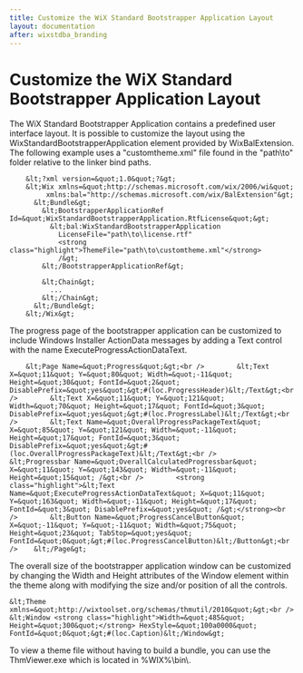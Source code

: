 ```yaml
---
title: Customize the WiX Standard Bootstrapper Application Layout
layout: documentation
after: wixstdba_branding
---
```

# Customize the WiX Standard Bootstrapper Application Layout

The WiX Standard Bootstrapper Application contains a predefined user interface layout. It is possible to customize the layout using the WixStandardBootstrapperApplication element provided by WixBalExtension. The following example uses a &quot;customtheme.xml&quot; file found in the &quot;path\\to&quot; folder relative to the linker bind paths.

```
    &lt;?xml version=&quot;1.0&quot;?&gt;
    &lt;Wix xmlns=&quot;http://schemas.microsoft.com/wix/2006/wi&quot;
         xmlns:bal="http://schemas.microsoft.com/wix/BalExtension"&gt;
      &lt;Bundle&gt;
        &lt;BootstrapperApplicationRef Id=&quot;WixStandardBootstrapperApplication.RtfLicense&quot;&gt;
          &lt;bal:WixStandardBootstrapperApplication
            LicenseFile="path\to\license.rtf"
            <strong class="highlight">ThemeFile="path\to\customtheme.xml"</strong>
            /&gt;
        &lt;/BootstrapperApplicationRef&gt;

        &lt;Chain&gt;
          ...
        &lt;/Chain&gt;
      &lt;/Bundle&gt;
    &lt;/Wix&gt;
```

The progress page of the bootstrapper application can be customized to include Windows Installer ActionData messages by adding a Text control with the name ExecuteProgressActionDataText.

```
    &lt;Page Name=&quot;Progress&quot;&gt;<br />        &lt;Text X=&quot;11&quot; Y=&quot;80&quot; Width=&quot;-11&quot; Height=&quot;30&quot; FontId=&quot;2&quot; DisablePrefix=&quot;yes&quot;&gt;#(loc.ProgressHeader)&lt;/Text&gt;<br />        &lt;Text X=&quot;11&quot; Y=&quot;121&quot; Width=&quot;70&quot; Height=&quot;17&quot; FontId=&quot;3&quot; DisablePrefix=&quot;yes&quot;&gt;#(loc.ProgressLabel)&lt;/Text&gt;<br />        &lt;Text Name=&quot;OverallProgressPackageText&quot; X=&quot;85&quot; Y=&quot;121&quot; Width=&quot;-11&quot; Height=&quot;17&quot; FontId=&quot;3&quot; DisablePrefix=&quot;yes&quot;&gt;#(loc.OverallProgressPackageText)&lt;/Text&gt;<br />        &lt;Progressbar Name=&quot;OverallCalculatedProgressbar&quot; X=&quot;11&quot; Y=&quot;143&quot; Width=&quot;-11&quot; Height=&quot;15&quot; /&gt;<br />        <strong class="highlight">&lt;Text Name=&quot;ExecuteProgressActionDataText&quot; X=&quot;11&quot; Y=&quot;163&quot; Width=&quot;-11&quot; Height=&quot;17&quot; FontId=&quot;3&quot; DisablePrefix=&quot;yes&quot; /&gt;</strong><br />        &lt;Button Name=&quot;ProgressCancelButton&quot; X=&quot;-11&quot; Y=&quot;-11&quot; Width=&quot;75&quot; Height=&quot;23&quot; TabStop=&quot;yes&quot; FontId=&quot;0&quot;&gt;#(loc.ProgressCancelButton)&lt;/Button&gt;<br />    &lt;/Page&gt;
```

The overall size of the bootstrapper application window can be customized by changing the Width and Height attributes of the Window element within the theme along with modifying the size and/or position of all the controls.

```
&lt;Theme xmlns=&quot;http://wixtoolset.org/schemas/thmutil/2010&quot;&gt;<br />    &lt;Window <strong class="highlight">Width=&quot;485&quot; Height=&quot;300&quot;</strong> HexStyle=&quot;100a0000&quot; FontId=&quot;0&quot;&gt;#(loc.Caption)&lt;/Window&gt;
```

To view a theme file without having to build a bundle, you can use the ThmViewer.exe which is located in %WIX%\\bin\\.
